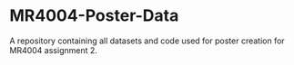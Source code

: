 # MR4004-Poster-Data
A repository containing all datasets and code used for poster creation for MR4004 assignment 2.
